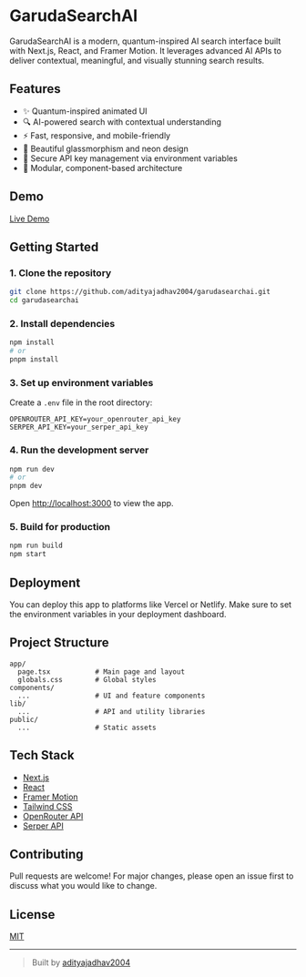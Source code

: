 # GarudaSearchAI

GarudaSearchAI is a modern, quantum-inspired AI search interface built with Next.js, React, and Framer Motion. It leverages advanced AI APIs to deliver contextual, meaningful, and visually stunning search results.

## Features

- ✨ Quantum-inspired animated UI
- 🔍 AI-powered search with contextual understanding
- ⚡ Fast, responsive, and mobile-friendly
- 🎨 Beautiful glassmorphism and neon design
- 🔑 Secure API key management via environment variables
- 🧩 Modular, component-based architecture

## Demo

[Live Demo](https://your-deployment-link.com)

## Getting Started

### 1. Clone the repository

```sh
git clone https://github.com/adityajadhav2004/garudasearchai.git
cd garudasearchai
```

### 2. Install dependencies

```sh
npm install
# or
pnpm install
```

### 3. Set up environment variables

Create a `.env` file in the root directory:

```
OPENROUTER_API_KEY=your_openrouter_api_key
SERPER_API_KEY=your_serper_api_key
```

### 4. Run the development server

```sh
npm run dev
# or
pnpm dev
```

Open [http://localhost:3000](http://localhost:3000) to view the app.

### 5. Build for production

```sh
npm run build
npm start
```

## Deployment

You can deploy this app to platforms like Vercel or Netlify. Make sure to set the environment variables in your deployment dashboard.

## Project Structure

```
app/
  page.tsx           # Main page and layout
  globals.css        # Global styles
components/
  ...                # UI and feature components
lib/
  ...                # API and utility libraries
public/
  ...                # Static assets
```

## Tech Stack

- [Next.js](https://nextjs.org/)
- [React](https://react.dev/)
- [Framer Motion](https://www.framer.com/motion/)
- [Tailwind CSS](https://tailwindcss.com/)
- [OpenRouter API](https://openrouter.ai/)
- [Serper API](https://serper.dev/)

## Contributing

Pull requests are welcome! For major changes, please open an issue first to discuss what you would like to change.

## License

[MIT](LICENSE)

---

> Built by [adityajadhav2004](https://github.com/adityajadhav2004)
